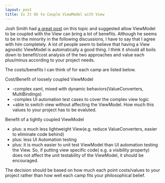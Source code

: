 ```yaml
---
layout: post
title: Is It Ok to Couple ViewModel with View
---
```

Josh Smith had <a href="https://groups.google.com/forum/#!topic/wpf-disciples/P-JwzRB_GE8">a great post</a> on this topic and suggested allow ViewModel to be coupled with the View can bring a lot of benefits. Although he seems to be in the minority in the following discussions, I have to say that I agree with him completely. A lot of people seem to believe that having a View agnostic ViewModel is automatically a good thing. I think it should all boils down to benefit/cost analysis of the two approaches and value each plus/minus according to your project needs.


The costs/benefits I can think of for each camp are listed below.


Cost/Benefit of loosely coupled ViewModel
 - -complex xaml, mixed with dynamic behaviors(ValueConverters, MultiBindings)
 - -complex UI automation test cases to cover the complex view logic
 - +able to switch view without affecting the ViewModel. How much this values to your project has to be evaluted.


Benefit of a tightly coupled ViewModel


- plus: a much less lightweight View(e.g. reduce ValueConverters, easier to eliminate code behind)
- plus: less UI Automation testing 
- plus: it is much easier to unit test ViewModel than UI automation testing the View. So, if putting view specific code( e.g. a visibility property) does not affect the unit testability of the ViewModel, it should be encouraged.

The decision should be based on how much each point costs/values to your project rather than how well each camp fits your philosophical belief.  
